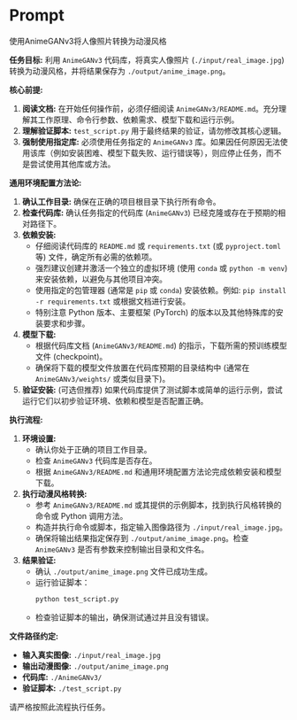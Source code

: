# Prompt

使用AnimeGANv3将人像照片转换为动漫风格 

**任务目标:** 利用 `AnimeGANv3` 代码库，将真实人像照片 (`./input/real_image.jpg`) 转换为动漫风格，并将结果保存为 `./output/anime_image.png`。

**核心前提:**
1.  **阅读文档:** 在开始任何操作前，必须仔细阅读 `AnimeGANv3/README.md`。充分理解其工作原理、命令行参数、依赖需求、模型下载和运行示例。
2.  **理解验证脚本:** `test_script.py` 用于最终结果的验证，请勿修改其核心逻辑。
3.  **强制使用指定库:** 必须使用任务指定的 `AnimeGANv3` 库。如果因任何原因无法使用该库（例如安装困难、模型下载失败、运行错误等），则应停止任务，而不是尝试使用其他库或方法。

**通用环境配置方法论:**
1.  **确认工作目录:** 确保在正确的项目根目录下执行所有命令。
2.  **检查代码库:** 确认任务指定的代码库 (`AnimeGANv3`) 已经克隆或存在于预期的相对路径下。
3.  **依赖安装:**
    *   仔细阅读代码库的 `README.md` 或 `requirements.txt` (或 `pyproject.toml` 等) 文件，确定所有必需的依赖项。
    *   强烈建议创建并激活一个独立的虚拟环境 (使用 `conda` 或 `python -m venv`) 来安装依赖，以避免与其他项目冲突。
    *   使用指定的包管理器 (通常是 `pip` 或 `conda`) 安装依赖。例如: `pip install -r requirements.txt` 或根据文档进行安装。
    *   特别注意 Python 版本、主要框架 (PyTorch) 的版本以及其他特殊库的安装要求和步骤。
4.  **模型下载:**
    *   根据代码库文档 (`AnimeGANv3/README.md`) 的指示，下载所需的预训练模型文件 (checkpoint)。
    *   确保将下载的模型文件放置在代码库预期的目录结构中 (通常在 `AnimeGANv3/weights/` 或类似目录下)。
5.  **验证安装:** (可选但推荐) 如果代码库提供了测试脚本或简单的运行示例，尝试运行它们以初步验证环境、依赖和模型是否配置正确。

**执行流程:**
1.  **环境设置:**
    *   确认你处于正确的项目工作目录。
    *   检查 `AnimeGANv3` 代码库是否存在。
    *   根据 `AnimeGANv3/README.md` 和通用环境配置方法论完成依赖安装和模型下载。
2.  **执行动漫风格转换:**
    *   参考 `AnimeGANv3/README.md` 或其提供的示例脚本，找到执行风格转换的命令或 Python 调用方法。
    *   构造并执行命令或脚本，指定输入图像路径为 `./input/real_image.jpg`。
    *   确保将输出结果指定保存到 `./output/anime_image.png`。检查 `AnimeGANv3` 是否有参数来控制输出目录和文件名。
3.  **结果验证:**
    *   确认 `./output/anime_image.png` 文件已成功生成。
    *   运行验证脚本：
        ```bash
        python test_script.py
        ```
    *   检查验证脚本的输出，确保测试通过并且没有错误。

**文件路径约定:**
-   **输入真实图像:** `./input/real_image.jpg`
-   **输出动漫图像:** `./output/anime_image.png`
-   **代码库:** `./AnimeGANv3/`
-   **验证脚本:** `./test_script.py`

请严格按照此流程执行任务。 